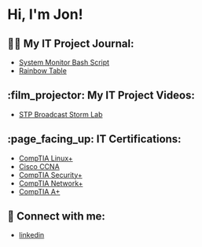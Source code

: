 <h1>Hi, I'm Jon! </h1>

<h2>👨‍💻 My IT Project Journal:</h2>

- [System Monitor Bash Script](https://github.com/jonzilinsky/Linux-System-Monitor-Script)
- [Rainbow Table](https://github.com/jonzilinsky/Rainbow-Table)

<h2>:film_projector: My IT Project Videos:</h2>

- [STP Broadcast Storm Lab](https://www.youtube.com/watch?v=SiQXdNe1ZKM)
  
<h2>:page_facing_up: IT Certifications:</h2>

 - [CompTIA Linux+](https://github.com/jonzilinsky/pictures/blob/main/linux+.png?raw=true) <br />
 - [Cisco CCNA](https://github.com/jonzilinsky/pictures/blob/main/ccnacert.png?raw=true) <br />
 - [CompTIA Security+](https://github.com/jonzilinsky/pictures/blob/main/Security+.png?raw=true) <br />
 - [CompTIA Network+](https://github.com/jonzilinsky/pictures/blob/main/Network+.png?raw=true)<br />
 - [CompTIA A+](https://github.com/jonzilinsky/pictures/blob/main/A%2B.png?raw=true)

<h2> 🤳 Connect with me:</h2>

 - [linkedin](https://www.linkedin.com/in/jonzilinsky/)


<!--
**jonzilinsky/jonzilinsky** is a ✨ _special_ ✨ repository because its `README.md` (this file) appears on your GitHub profile.

Here are some ideas to get you started:

- 🔭 I’m currently working on ...
- 🌱 I’m currently learning ...
- 👯 I’m looking to collaborate on ...
- 🤔 I’m looking for help with ...
- 💬 Ask me about ...
- 📫 How to reach me: ...
- 😄 Pronouns: ...
- ⚡ Fun fact: ...
-->
